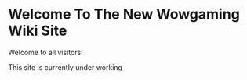 # Welcome To The New Wowgaming Wiki Site

Welcome to all visitors!

This site is currently under working